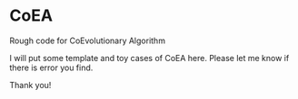# CoEA
Rough code for CoEvolutionary Algorithm

I will put some template and toy cases of CoEA here. Please let me know if there is error you find. 

Thank you!
